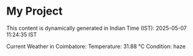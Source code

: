 # My Project

This content is dynamically generated in Indian Time (IST): 2025-05-07 11:24:35 IST


Current Weather in Coimbatore:
Temperature: 31.88 °C
Condition: haze
